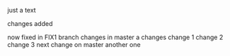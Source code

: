 just a text

changes added

now fixed in FIX1 branch
changes in master
a changes
change 1
change 2
change 3
next change on master
another one
